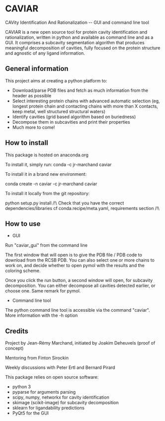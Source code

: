 # CAVIAR

CAVity Identification And Rationalization -- GUI and command line tool

CAVIAR is a new open source tool for protein cavity identification and rationalization, written in python and available as command line and as a GUI. It comprises a subcavity segmentation algorithm that produces meaningful decomposition of cavities, fully focused on the protein structure and agnostic of any ligand information. 

## General information

This project aims at creating a python platform to:
 - Download/parse PDB files and fetch as much information from the header as possible
 - Select interesting protein chains with advanced automatic selection (eg, longest protein chain and contacting chains with more than X contacts, keep metal, well structured structural waters)
 - Identify cavities (grid based algorithm based on buriedness)
 - Decompose them in subcavities and print their properties
 - Much more to come!

## How to install

This package is hosted on anaconda.org

To install it, simply run:
conda -c jr-marchand caviar

To install it in a brand new environment:

conda create -n caviar -c jr-marchand caviar

To install it locally from the git repository:

python setup.py install
/!\ Check that you have the correct dependencies/libraries
cf conda.recipe/meta.yaml, requirements section
/!\ 

## How to use

- GUI

Run "caviar_gui" from the command line 

The first window that will open is to give the PDB file / PDB code to download from the RCSB PDB. You can also select one or more chains to work on, and decide whether to open pymol with the results and the coloring scheme.

Once you click the run button, a second window will open, for subcavity decomposition. You can either decompose all cavities detected earlier, or choose one. Same remark for pymol.

- Command line tool

The python command line tool is accessible via the command "caviar". More information with the -h option

## Credits

Project by Jean-Rémy Marchand, initiated by Joakim Deheuvels (proof of concept)

Mentoring from Finton Sirockin

Weekly discussions with Peter Ertl and Bernard Pirard


This package relies on open source software:
* python 3 
* pyparse for arguments parsing
* scipy, numpy, networkx for cavity identification
* skimage (scikit-image) for subcavity decomposition
* sklearn for ligandability predictions
* PyQt5 for the GUI 
